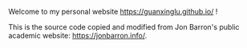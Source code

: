 Welcome to my personal website https://guanxinglu.github.io/ !

This is the source code copied and modified from Jon Barron's public academic website: https://jonbarron.info/.
